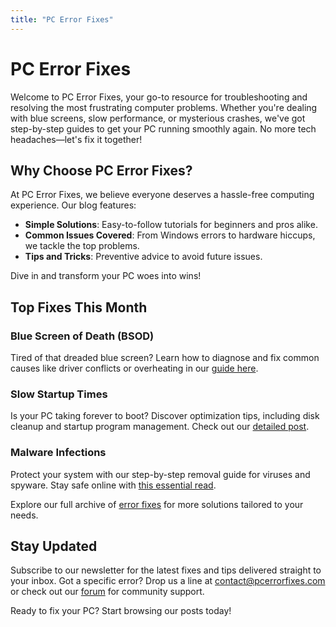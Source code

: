 ```yaml
---
title: "PC Error Fixes"
---
```


# PC Error Fixes

Welcome to PC Error Fixes, your go-to resource for troubleshooting and resolving the most frustrating computer problems. Whether you're dealing with blue screens, slow performance, or mysterious crashes, we've got step-by-step guides to get your PC running smoothly again. No more tech headaches—let's fix it together!

## Why Choose PC Error Fixes?

At PC Error Fixes, we believe everyone deserves a hassle-free computing experience. Our blog features:
- **Simple Solutions**: Easy-to-follow tutorials for beginners and pros alike.
- **Common Issues Covered**: From Windows errors to hardware hiccups, we tackle the top problems.
- **Tips and Tricks**: Preventive advice to avoid future issues.

Dive in and transform your PC woes into wins!

## Top Fixes This Month

### Blue Screen of Death (BSOD)
Tired of that dreaded blue screen? Learn how to diagnose and fix common causes like driver conflicts or overheating in our [guide here](/posts/blue-screen-fix).

### Slow Startup Times
Is your PC taking forever to boot? Discover optimization tips, including disk cleanup and startup program management. Check out our [detailed post](/posts/slow-startup-fix).

### Malware Infections
Protect your system with our step-by-step removal guide for viruses and spyware. Stay safe online with [this essential read](/posts/malware-removal).

Explore our full archive of [error fixes](/blog) for more solutions tailored to your needs.

## Stay Updated

Subscribe to our newsletter for the latest fixes and tips delivered straight to your inbox. Got a specific error? Drop us a line at [contact@pcerrorfixes.com](mailto:contact@pcerrorfixes.com) or check out our [forum](/forum) for community support.

Ready to fix your PC? Start browsing our posts today!